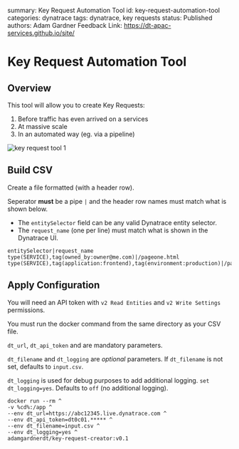 summary: Key Request Automation Tool
id: key-request-automation-tool
categories: dynatrace
tags: dynatrace, key requests
status: Published
authors: Adam Gardner
Feedback Link: https://dt-apac-services.github.io/site/

# Key Request Automation Tool

## Overview 

This tool will allow you to create Key Requests:

1. Before traffic has even arrived on a services
2. At massive scale
3. In an automated way (eg. via a pipeline)

![key request tool 1](assets/key_request_tool_1.png)

## Build CSV

Create a file formatted (with a header row).

Seperator **must** be a pipe `|` and the header row names must match what is shown below.

- The `entitySelector` field can be any valid Dynatrace entity selector.
- The `request_name` (one per line) must match what is shown in the Dynatrace UI.

```
entitySelector|request_name
type(SERVICE),tag(owned_by:owner@me.com)|/pageone.html
type(SERVICE),tag(application:frontend),tag(environment:production)|/pagetwo.html
```

## Apply Configuration

You will need an API token with `v2 Read Entities` and `v2 Write Settings` permissions.

You must run the docker command from the same directory as your CSV file.

`dt_url`, `dt_api_token` and are mandatory parameters.

`dt_filename` and `dt_logging` are *optional* parameters. If `dt_filename` is not set, defaults to `input.csv`.

`dt_logging` is used for debug purposes to add additional logging. `set dt_logging=yes`. Defaults to `off` (no additional logging).

```
docker run --rm ^
-v %cd%:/app ^
--env dt_url=https://abc12345.live.dynatrace.com ^
--env dt_api_token=dt0c01.***** ^
--env dt_filename=input.csv ^
--env dt_logging=yes ^
adamgardnerdt/key-request-creator:v0.1
```